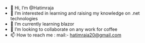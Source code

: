 - 👋 Hi, I’m @Hatimraja
- 👀 I’m interested in learning and raising my knowledge on .net technologies
- 🌱 I’m currently learning blazor 
- 💞️ I’m looking to collaborate on any work for coffee
- 📫 How to reach me : mail:- hatimraja20@gmail.com 

<!---
Hatimraja/Hatimraja is a ✨ special ✨ repository because its `README.md` (this file) appears on your GitHub profile.
You can click the Preview link to take a look at your changes.
--->

